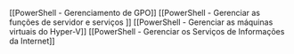 [[PowerShell - Gerenciamento de GPO]]
[[PowerShell - Gerenciar as funções de servidor e serviços ]]
[[PowerShell - Gerenciar as máquinas virtuais do Hyper-V]]
[[PowerShell - Gerenciar os Serviços de Informações da Internet]]

















